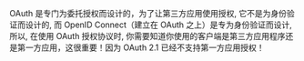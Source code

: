 OAuth 是专门为委托授权而设计的，为了让第三方应用使用授权, 它不是为身份验证而设计的,
而 OpenID Connect（建立在 OAuth 之上）是专为身份验证而设计,
所以, 在使用 OAuth 授权协议时, 你需要知道你使用的客户端是第三方应用程序还是第一方应用，这很重要！因为 OAuth 2.1 已经不支持第一方应用授权！
